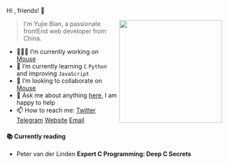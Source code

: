 Hi , friends! 👋

<img align="right" width="240px" src="https://raw.githubusercontent.com/isArtJay/isArtJay/master/assets/coding.svg">

> I'm Yujie Bian, a passionate frontEnd web developer from China. 

- 👨🏽‍💻 I’m currently working on [Mouse](<https://github.com/isArtJay/Mouse>)
- 🌱 I’m currently learning `C` `Python` and improving `JavaScript`
- 🤝 I’m looking to collaborate on [Mouse](<https://github.com/isArtJay/Mouse>)
- 💬 Ask me about anything [here](<https://github.com/isArtJay/isArtJay/issues/1>), I am happy to help
- 📫 How to reach me: [Twitter](https://twitter.com/yj_bian) [Telegram](https://t.me/yj_bian) [Website](https://www.lien.run/) [Email](mailto:bianyujie@lien.run)

#### 📚 Currently reading

- Peter van der Linden **Expert C Programming: Deep C Secrets** <a target="_blank" href="https://www.goodreads.com/book/show/198207.Expert_C_Programming"><img src="https://image.flaticon.com/icons/svg/25/25284.svg" width="14" /></a>





